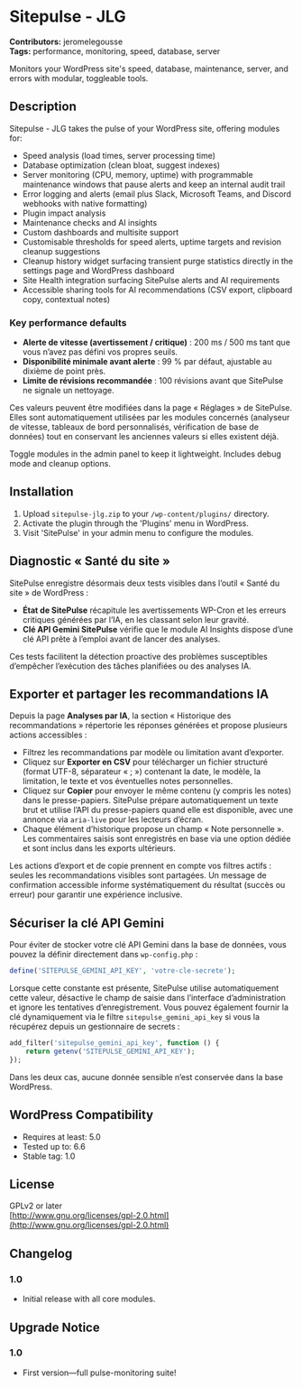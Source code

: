 # Sitepulse - JLG

**Contributors:** jeromelegousse  
**Tags:** performance, monitoring, speed, database, server

Monitors your WordPress site's speed, database, maintenance, server, and errors with modular, toggleable tools.

## Description

Sitepulse - JLG takes the pulse of your WordPress site, offering modules for:

- Speed analysis (load times, server processing time)
- Database optimization (clean bloat, suggest indexes)
- Server monitoring (CPU, memory, uptime) with programmable maintenance windows that pause alerts and keep an internal audit trail
- Error logging and alerts (email plus Slack, Microsoft Teams, and Discord webhooks with native formatting)
- Plugin impact analysis
- Maintenance checks and AI insights
- Custom dashboards and multisite support
- Customisable thresholds for speed alerts, uptime targets and revision cleanup suggestions
- Cleanup history widget surfacing transient purge statistics directly in the settings page and WordPress dashboard
- Site Health integration surfacing SitePulse alerts and AI requirements
- Accessible sharing tools for AI recommendations (CSV export, clipboard copy, contextual notes)

### Key performance defaults

- **Alerte de vitesse (avertissement / critique)** : 200 ms / 500 ms tant que vous n’avez pas défini vos propres seuils.
- **Disponibilité minimale avant alerte** : 99 % par défaut, ajustable au dixième de point près.
- **Limite de révisions recommandée** : 100 révisions avant que SitePulse ne signale un nettoyage.

Ces valeurs peuvent être modifiées dans la page « Réglages » de SitePulse. Elles sont automatiquement utilisées par les modules concernés (analyseur de vitesse, tableaux de bord personnalisés, vérification de base de données) tout en conservant les anciennes valeurs si elles existent déjà.

Toggle modules in the admin panel to keep it lightweight. Includes debug mode and cleanup options.

## Installation

1. Upload `sitepulse-jlg.zip` to your `/wp-content/plugins/` directory.
2. Activate the plugin through the 'Plugins' menu in WordPress.
3. Visit 'SitePulse' in your admin menu to configure the modules.

## Diagnostic « Santé du site »

SitePulse enregistre désormais deux tests visibles dans l’outil « Santé du site » de WordPress :

- **État de SitePulse** récapitule les avertissements WP-Cron et les erreurs critiques générées par l’IA, en les classant selon leur gravité.
- **Clé API Gemini SitePulse** vérifie que le module AI Insights dispose d’une clé API prête à l’emploi avant de lancer des analyses.

Ces tests facilitent la détection proactive des problèmes susceptibles d’empêcher l’exécution des tâches planifiées ou des analyses IA.

## Exporter et partager les recommandations IA

Depuis la page **Analyses par IA**, la section « Historique des recommandations » répertorie les réponses générées et propose plusieurs actions accessibles :

- Filtrez les recommandations par modèle ou limitation avant d’exporter.
- Cliquez sur **Exporter en CSV** pour télécharger un fichier structuré (format UTF-8, séparateur « ; ») contenant la date, le modèle, la limitation, le texte et vos éventuelles notes personnelles.
- Cliquez sur **Copier** pour envoyer le même contenu (y compris les notes) dans le presse-papiers. SitePulse prépare automatiquement un texte brut et utilise l’API du presse-papiers quand elle est disponible, avec une annonce via `aria-live` pour les lecteurs d’écran.
- Chaque élément d’historique propose un champ « Note personnelle ». Les commentaires saisis sont enregistrés en base via une option dédiée et sont inclus dans les exports ultérieurs.

Les actions d’export et de copie prennent en compte vos filtres actifs : seules les recommandations visibles sont partagées. Un message de confirmation accessible informe systématiquement du résultat (succès ou erreur) pour garantir une expérience inclusive.

## Sécuriser la clé API Gemini

Pour éviter de stocker votre clé API Gemini dans la base de données, vous pouvez la définir directement dans `wp-config.php` :

```php
define('SITEPULSE_GEMINI_API_KEY', 'votre-cle-secrete');
```

Lorsque cette constante est présente, SitePulse utilise automatiquement cette valeur, désactive le champ de saisie dans l’interface d’administration et ignore les tentatives d’enregistrement. Vous pouvez également fournir la clé dynamiquement via le filtre `sitepulse_gemini_api_key` si vous la récupérez depuis un gestionnaire de secrets :

```php
add_filter('sitepulse_gemini_api_key', function () {
    return getenv('SITEPULSE_GEMINI_API_KEY');
});
```

Dans les deux cas, aucune donnée sensible n’est conservée dans la base WordPress.

## WordPress Compatibility

- Requires at least: 5.0
- Tested up to: 6.6
- Stable tag: 1.0

## License

GPLv2 or later  
[http://www.gnu.org/licenses/gpl-2.0.html](http://www.gnu.org/licenses/gpl-2.0.html)

## Changelog

### 1.0

- Initial release with all core modules.

## Upgrade Notice

### 1.0

- First version—full pulse-monitoring suite!

